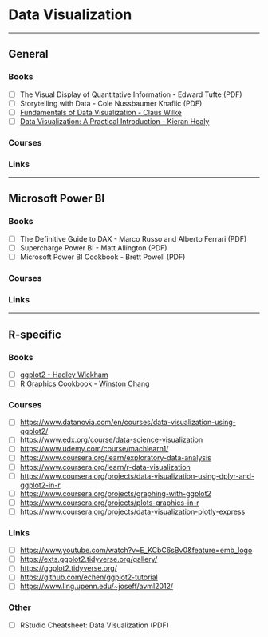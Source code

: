 # Data Visualization

---

## General

### Books
- [ ] The Visual Display of Quantitative Information - Edward Tufte (PDF)
- [ ] Storytelling with Data - Cole Nussbaumer Knaflic (PDF)
- [ ] [Fundamentals of Data Visualization - Claus Wilke](https://clauswilke.com/dataviz/)
- [ ] [Data Visualization: A Practical Introduction - Kieran Healy](https://socviz.co/)

### Courses

### Links

---

## Microsoft Power BI

### Books
- [ ] The Definitive Guide to DAX - Marco Russo and Alberto Ferrari (PDF)
- [ ] Supercharge Power BI - Matt Allington (PDF)
- [ ] Microsoft Power BI Cookbook - Brett Powell (PDF)

### Courses

### Links

---

## R-specific

### Books
- [ ] [ggplot2 - Hadley Wickham](https://ggplot2-book.org/)
- [ ] [R Graphics Cookbook - Winston Chang](https://r-graphics.org/)

### Courses
- [ ] https://www.datanovia.com/en/courses/data-visualization-using-ggplot2/
- [ ] https://www.edx.org/course/data-science-visualization
- [ ] https://www.udemy.com/course/machlearn1/
- [ ] https://www.coursera.org/learn/exploratory-data-analysis
- [ ] https://www.coursera.org/learn/r-data-visualization
- [ ] https://www.coursera.org/projects/data-visualization-using-dplyr-and-ggplot2-in-r
- [ ] https://www.coursera.org/projects/graphing-with-ggplot2
- [ ] https://www.coursera.org/projects/plots-graphics-in-r
- [ ] https://www.coursera.org/projects/data-visualization-plotly-express

### Links
- [ ] https://www.youtube.com/watch?v=E_KCbC6sBv0&feature=emb_logo
- [ ] https://exts.ggplot2.tidyverse.org/gallery/
- [ ] https://ggplot2.tidyverse.org/
- [ ] https://github.com/echen/ggplot2-tutorial
- [ ] https://www.ling.upenn.edu/~joseff/avml2012/

### Other
- [ ] RStudio Cheatsheet: Data Visualization (PDF)
